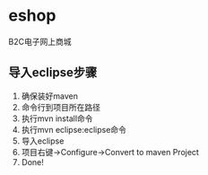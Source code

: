 eshop
=====

B2C电子网上商城


<h2>导入eclipse步骤</h2>
<ol class="task-list">
  <li>确保装好maven</li>
  <li>命令行到项目所在路径</li>
  <li>执行mvn install命令</li>
  <li>执行mvn eclipse:eclipse命令</li>
  <li>导入eclipse</li>
  <li>项目右键->Configure->Convert to maven Project</li>
  <li>Done!</li>
</ol>